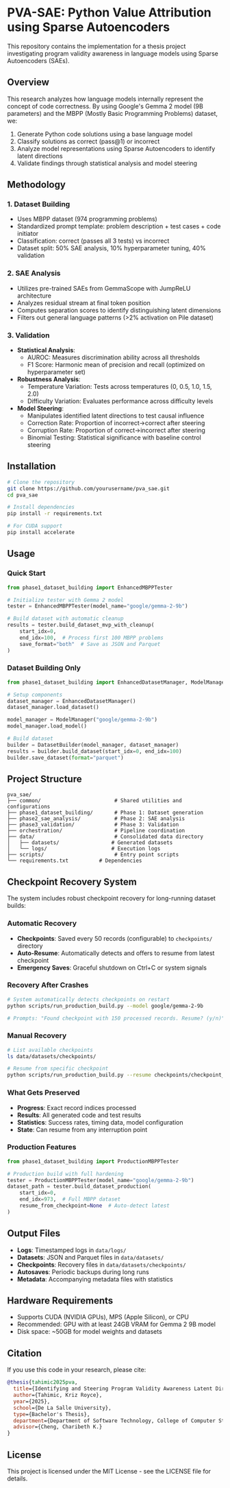 # PVA-SAE: Python Value Attribution using Sparse Autoencoders

This repository contains the implementation for a thesis project investigating program validity awareness in language models using Sparse Autoencoders (SAEs).

## Overview

This research analyzes how language models internally represent the concept of code correctness. By using Google's Gemma 2 model (9B parameters) and the MBPP (Mostly Basic Programming Problems) dataset, we:

1. Generate Python code solutions using a base language model
2. Classify solutions as correct (pass@1) or incorrect
3. Analyze model representations using Sparse Autoencoders to identify latent directions
4. Validate findings through statistical analysis and model steering

## Methodology

### 1. Dataset Building
- Uses MBPP dataset (974 programming problems)
- Standardized prompt template: problem description + test cases + code initiator
- Classification: correct (passes all 3 tests) vs incorrect
- Dataset split: 50% SAE analysis, 10% hyperparameter tuning, 40% validation

### 2. SAE Analysis
- Utilizes pre-trained SAEs from GemmaScope with JumpReLU architecture
- Analyzes residual stream at final token position
- Computes separation scores to identify distinguishing latent dimensions
- Filters out general language patterns (>2% activation on Pile dataset)

### 3. Validation
- **Statistical Analysis**: 
  - AUROC: Measures discrimination ability across all thresholds
  - F1 Score: Harmonic mean of precision and recall (optimized on hyperparameter set)
- **Robustness Analysis**:
  - Temperature Variation: Tests across temperatures (0, 0.5, 1.0, 1.5, 2.0)
  - Difficulty Variation: Evaluates performance across difficulty levels
- **Model Steering**: 
  - Manipulates identified latent directions to test causal influence
  - Correction Rate: Proportion of incorrect→correct after steering
  - Corruption Rate: Proportion of correct→incorrect after steering
  - Binomial Testing: Statistical significance with baseline control steering

## Installation

```bash
# Clone the repository
git clone https://github.com/yourusername/pva_sae.git
cd pva_sae

# Install dependencies
pip install -r requirements.txt

# For CUDA support
pip install accelerate
```

## Usage

### Quick Start

```python
from phase1_dataset_building import EnhancedMBPPTester

# Initialize tester with Gemma 2 model
tester = EnhancedMBPPTester(model_name="google/gemma-2-9b")

# Build dataset with automatic cleanup
results = tester.build_dataset_mvp_with_cleanup(
    start_idx=0, 
    end_idx=100,  # Process first 100 MBPP problems
    save_format="both"  # Save as JSON and Parquet
)
```

### Dataset Building Only

```python
from phase1_dataset_building import EnhancedDatasetManager, ModelManager, DatasetBuilder

# Setup components
dataset_manager = EnhancedDatasetManager()
dataset_manager.load_dataset()

model_manager = ModelManager("google/gemma-2-9b")
model_manager.load_model()

# Build dataset
builder = DatasetBuilder(model_manager, dataset_manager)
results = builder.build_dataset(start_idx=0, end_idx=100)
builder.save_dataset(format="parquet")
```

## Project Structure

```
pva_sae/
├── common/                        # Shared utilities and configurations
├── phase1_dataset_building/       # Phase 1: Dataset generation
├── phase2_sae_analysis/           # Phase 2: SAE analysis
├── phase3_validation/             # Phase 3: Validation
├── orchestration/                 # Pipeline coordination
├── data/                          # Consolidated data directory
│   ├── datasets/                 # Generated datasets
│   └── logs/                     # Execution logs
├── scripts/                       # Entry point scripts
└── requirements.txt          # Dependencies
```

## Checkpoint Recovery System

The system includes robust checkpoint recovery for long-running dataset builds:

### Automatic Recovery
- **Checkpoints**: Saved every 50 records (configurable) to `checkpoints/` directory
- **Auto-Resume**: Automatically detects and offers to resume from latest checkpoint
- **Emergency Saves**: Graceful shutdown on Ctrl+C or system signals

### Recovery After Crashes
```bash
# System automatically detects checkpoints on restart
python scripts/run_production_build.py --model google/gemma-2-9b

# Prompts: "Found checkpoint with 150 processed records. Resume? (y/n)"
```

### Manual Recovery
```bash
# List available checkpoints
ls data/datasets/checkpoints/

# Resume from specific checkpoint
python scripts/run_production_build.py --resume checkpoints/checkpoint_0_973_20250527_180144.json
```

### What Gets Preserved
- **Progress**: Exact record indices processed
- **Results**: All generated code and test results
- **Statistics**: Success rates, timing data, model configuration
- **State**: Can resume from any interruption point

### Production Features
```python
from phase1_dataset_building import ProductionMBPPTester

# Production build with full hardening
tester = ProductionMBPPTester(model_name="google/gemma-2-9b")
dataset_path = tester.build_dataset_production(
    start_idx=0, 
    end_idx=973,  # Full MBPP dataset
    resume_from_checkpoint=None  # Auto-detect latest
)
```

## Output Files

- **Logs**: Timestamped logs in `data/logs/`
- **Datasets**: JSON and Parquet files in `data/datasets/`
- **Checkpoints**: Recovery files in `data/datasets/checkpoints/`
- **Autosaves**: Periodic backups during long runs
- **Metadata**: Accompanying metadata files with statistics

## Hardware Requirements

- Supports CUDA (NVIDIA GPUs), MPS (Apple Silicon), or CPU
- Recommended: GPU with at least 24GB VRAM for Gemma 2 9B model
- Disk space: ~50GB for model weights and datasets

## Citation

If you use this code in your research, please cite:

```bibtex
@thesis{tahimic2025pva,
  title={Identifying and Steering Program Validity Awareness Latent Directions in LLMs: A Sparse Autoencoder Analysis of Code Hallucinations},
  author={Tahimic, Kriz Royce},
  year={2025},
  school={De La Salle University},
  type={Bachelor's Thesis},
  department={Department of Software Technology, College of Computer Studies},
  advisor={Cheng, Charibeth K.}
}
```

## License

This project is licensed under the MIT License - see the LICENSE file for details.